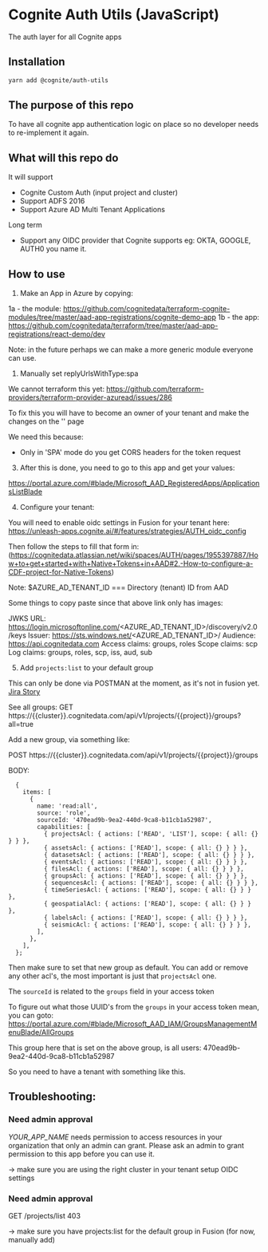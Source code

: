 # Cognite Auth Utils (JavaScript)

The auth layer for all Cognite apps

## Installation

```sh
yarn add @cognite/auth-utils
```

## The purpose of this repo

To have all cognite app authentication logic on place so no developer needs to re-implement it again.

## What will this repo do

It will support

- Cognite Custom Auth (input project and cluster)
- Support ADFS 2016
- Support Azure AD Multi Tenant Applications

Long term

- Support any OIDC provider that Cognite supports eg: OKTA, GOOGLE, AUTH0 you name it.

## How to use

1. Make an App in Azure by copying:

1a - the module: https://github.com/cognitedata/terraform-cognite-modules/tree/master/aad-app-registrations/cognite-demo-app
1b - the app: https://github.com/cognitedata/terraform/tree/master/aad-app-registrations/react-demo/dev

Note: in the future perhaps we can make a more generic module everyone can use.

1. Manually set replyUrlsWithType:spa

We cannot terraform this yet: https://github.com/terraform-providers/terraform-provider-azuread/issues/286

To fix this you will have to become an owner of your tenant and make the changes on the '' page

We need this because:

- Only in 'SPA' mode do you get CORS headers for the token request

3. After this is done, you need to go to this app and get your values:

https://portal.azure.com/#blade/Microsoft_AAD_RegisteredApps/ApplicationsListBlade

4. Configure your tenant:

You will need to enable oidc settings in Fusion for your tenant here: https://unleash-apps.cognite.ai/#/features/strategies/AUTH_oidc_config

Then follow the steps to fill that form in: (https://cognitedata.atlassian.net/wiki/spaces/AUTH/pages/1955397887/How+to+get+started+with+Native+Tokens+in+AAD#2.-How-to-configure-a-CDF-project-for-Native-Tokens)

Note: $AZURE_AD_TENANT_ID === Directory (tenant) ID from AAD

Some things to copy paste since that above link only has images:

JWKS URL: https://login.microsoftonline.com/<AZURE_AD_TENANT_ID>/discovery/v2.0/keys
Issuer: https://sts.windows.net/<AZURE_AD_TENANT_ID>/
Audience: https://api.cognitedata.com
Access claims: groups, roles
Scope claims: scp
Log claims: groups, roles, scp, iss, aud, sub

5. Add `projects:list` to your default group

This can only be done via POSTMAN at the moment, as it's not in fusion yet. [Jira Story](https://cognitedata.atlassian.net/browse/AUTH-457?focusedCommentId=102987)

See all groups:
GET https://{{cluster}}.cognitedata.com/api/v1/projects/{{project}}/groups?all=true

Add a new group, via something like:

POST https://{{cluster}}.cognitedata.com/api/v1/projects/{{project}}/groups

BODY:

```
  {
    items: [
      {
        name: 'read:all',
        source: 'role',
        sourceId: '470ead9b-9ea2-440d-9ca8-b11cb1a52987',
        capabilities: [
          { projectsAcl: { actions: ['READ', 'LIST'], scope: { all: {} } } },
          { assetsAcl: { actions: ['READ'], scope: { all: {} } } },
          { datasetsAcl: { actions: ['READ'], scope: { all: {} } } },
          { eventsAcl: { actions: ['READ'], scope: { all: {} } } },
          { filesAcl: { actions: ['READ'], scope: { all: {} } } },
          { groupsAcl: { actions: ['READ'], scope: { all: {} } } },
          { sequencesAcl: { actions: ['READ'], scope: { all: {} } } },
          { timeSeriesAcl: { actions: ['READ'], scope: { all: {} } } },
          { geospatialAcl: { actions: ['READ'], scope: { all: {} } } },
          { labelsAcl: { actions: ['READ'], scope: { all: {} } } },
          { seismicAcl: { actions: ['READ'], scope: { all: {} } } },
        ],
      },
    ],
  };
```

Then make sure to set that new group as default. You can add or remove any other acl's, the most important is just that `projectsAcl` one.

The `sourceId` is related to the `groups` field in your access token

To figure out what those UUID's from the `groups` in your access token mean, you can goto: https://portal.azure.com/#blade/Microsoft_AAD_IAM/GroupsManagementMenuBlade/AllGroups

This group here that is set on the above group, is all users: 470ead9b-9ea2-440d-9ca8-b11cb1a52987

So you need to have a tenant with something like this.

## Troubleshooting:

### Need admin approval

_YOUR_APP_NAME_ needs permission to access resources in your organization that only an admin can grant. Please ask an admin to grant permission to this app before you can use it.

-> make sure you are using the right cluster in your tenant setup OIDC settings

### Need admin approval

GET /projects/list 403

-> make sure you have projects:list for the default group in Fusion (for now, manually add)
